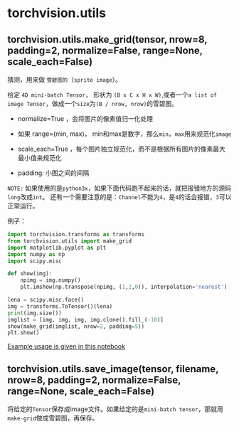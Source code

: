 # torchvision.utils

## torchvision.utils.make_grid(tensor, nrow=8, padding=2, normalize=False, range=None, scale_each=False)
猜测，用来做 `雪碧图的`（`sprite image`）。

给定 `4D mini-batch Tensor`， 形状为 `(B x C x H x W)`,或者一个`a list of image Tensor`，做成一个`size`为`(B / nrow, nrow)`的雪碧图。

- normalize=True ，会将图片的像素值归一化处理

- 如果 range=(min, max)， min和max是数字，那么`min`，`max`用来规范化`image`

- scale_each=True ，每个图片独立规范化，而不是根据所有图片的像素最大最小值来规范化

- padding: 小图之间的间隔

`NOTE:`
如果使用的是`python3x`，如果下面代码跑不起来的话，就把报错地方的源码 `long`改成`int`。
还有一个需要注意的是：`Channel`不能为`4`，是`4`的话会报错，`3`可以正常运行。

例子：

```python
import torchvision.transforms as transforms
from torchvision.utils import make_grid
import matplotlib.pyplot as plt
import numpy as np
import scipy.misc

def show(img):
    npimg = img.numpy()
    plt.imshow(np.transpose(npimg, (1,2,0)), interpolation='nearest')

lena = scipy.misc.face()
img = transforms.ToTensor()(lena)
print(img.size())
imglist = [img, img, img, img.clone().fill_(-10)]
show(make_grid(imglist, nrow=2, padding=5))
plt.show()
```

[Example usage is given in this notebook](https://gist.github.com/anonymous/bf16430f7750c023141c562f3e9f2a91)



## torchvision.utils.save_image(tensor, filename, nrow=8, padding=2, normalize=False, range=None, scale_each=False)

将给定的`Tensor`保存成image文件。如果给定的是`mini-batch tensor`，那就用`make-grid`做成雪碧图，再保存。
